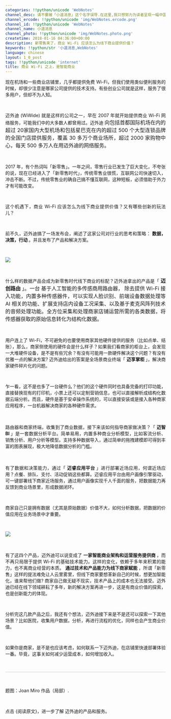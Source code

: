 ```yaml
---
categories: !!python/unicode 'WebNotes'
channel_desc: 请不要被「小道消息」这个名字误导.在这里,我只想努力为读者呈现一幅中国互联网的清明上河图.
channel_ercode: !!python/unicode 'img/WebNotes.ercode.png'
channel_id: !!python/unicode 'WebNotes'
channel_name: 小道消息
channel_photo: !!python/unicode 'img/WebNotes.photo.png'
createtime: 2018-01-16 04:36:00+00:00
description: 新零售来了，商业 Wi-Fi 应该怎么为线下商业提供价值？
keywords: !!python/str '小道消息,WebNotes'
language: chinese
layout: 1_0_post
tags: !!python/unicode 'internet'
title: 商业 Wi-Fi 之上，是智能商业
---
```

<div class="rich_media_content" id="js_content">
<p style="text-align: justify;">
         现在机场和一些商业店铺里，几乎都提供免费 Wi-Fi，但我们使用类似便利服务的时候，却很少注意是哪家公司提供的技术支持。有些创业公司就是这样，服务了很多用户，但却不为人知。
        </p>
<p>
<br/>
</p>
<p style="text-align: justify;">
         迈外迪 (WiWide) 就是这样的公司之一，早在 2007 年就开始提供商业 Wi-Fi 网络服务，可能我们中的大多数人都曾用过。迈外迪
         <span style="font-size:16px;">
          向包括首都国际机场在内的超过
         </span>
<span style="font-size:16px;">
          20家国内大型机场和包括星巴克在内的超过 500 个大型连锁品牌的全国门店提供服务，覆盖 30 多万个商业场所，超过 2000 家购物中心，每天 500 多万人在用迈外迪的网络服务。
         </span>
</p>
<p>
<br/>
</p>
<p style="text-align: justify;">
         2017 年，有个热词叫「新零售」。一年之间，零售行业已发生了巨大变化，不夸张的说，现在已经进入了「新零售时代」，传统零售业很慌，互联网公司快速切入，冲击不断。不过，传统零售业的确自己搞不懂互联网，这种短板，必须借助于外力才有可能改变。
        </p>
<p style="text-align: justify;">
<br/>
</p>
<p style="text-align: justify;">
         这个机遇下，商业 Wi-Fi 应该怎么为线下商业提供价值？又有哪些创新的玩法儿？
        </p>
<p>
<br/>
</p>
<p style="text-align: justify;">
         前不久，迈外迪搞了一场发布会，阐述了这家公司对行业的思考和策略：
         <strong>
          数据，决策，行动
         </strong>
         。并且发布了产品和解决方案。
        </p>
<p style="text-align: justify;">
<br/>
</p>
<p>
<img class="" data-copyright="0" data-ratio="0.42745709828393136" data-s="300,640" data-src="" data-type="png" data-w="1282" src="{{ '/img/ow5rEn8QGlEZd8rOib4yTgV2FVr0hKwuiaSfoqsKAwp3u8JFl6zDiaVQI5iaJYc0icAKe3z1flziaQBVR33R5HiaVhTEw.png' | prepend: site.img | replace: '//','/' }}" style=""/>
</p>
<p>
<br/>
</p>
<p style="text-align: justify;">
         什么样的数据产品会成为新零售时代线下商业的标配？迈外迪拿出的产品是「
         <strong>
<span style="font-size: 16px;">
           迈创路由
          </span>
</strong>
<span style="font-size: 16px;">
          」。一台
         </span>
<span style="font-size: 16px;">
          基于人工智能的多传感商用路由器，
         </span>
<span style="font-size: 16px;">
          除去提供
         </span>
<span style="font-size: 16px;">
          Wi-Fi 接入功能，内置多种传感器件，可以实现人脸识别、前端设备数据处理等 AI 相关的功能、扩展支持店内设备工况采集、以及基于麦克风阵列技术的音频处理功能。全方位采集和处理商家店铺运营所需的各类数据，将传感器获取的原始信息转化为结构化数据。
         </span>
</p>
<p style="text-align: justify;">
<span style="font-size: 16px;">
</span>
<br/>
</p>
<p style="text-align: justify;">
         用户连上了 Wi-Fi，不可避免的也要使用商家其他硬件提供的服务（比如点单、结账），那么，商家侧使用的硬件会是什么样子？如果我们看商家的柜台上，会发现一大堆硬件设备，是不是有些冗余？有没有可能用一款硬件解决这个问题？有没有优雅一点的解决方案? 迈外迪给出的答案是全场景商业终端「
         <strong>
          迈享掌柜
         </strong>
         」，解决商家硬件碎片化的问题。
         <br/>
</p>
<p style="text-align: justify;">
<br/>
</p>
<p style="text-align: justify;">
         乍一看，这不是也多了一台硬件么？他们的这个硬件同时也具备完备的打印功能，直接替换现有的打印机，小票上还可以定制营销信息，也可以直接解析成结构化数据云端分析。而且，硬件是基于安卓操作系统的，可以直接安装或是接入各种商家应用程序，一台机器解决商家的各种硬件需求。
        </p>
<p style="text-align: justify;">
<span style="font-size: 16px;">
<br/>
</span>
</p>
<p style="text-align: justify;">
         路由器和商家终端，收集到了商业数据，接下来该如何指导商家做决策？「
         <strong>
          迈智 BI
         </strong>
         」是一套数据分析平台。简单易用，内置多种商业分析模型，比如客流分析、销售分析、用户分析等模型。支持多种数据导入，通过简单的拖拽建模即可得到丰富的图表展现，极大地降低数据分析的门槛。
        </p>
<p style="text-align: justify;">
<strong>
<span style="font-size: 16px;">
<br/>
</span>
</strong>
</p>
<p style="text-align: justify;">
         有了数据和决策能力，通过「
         <strong>
          迈睿应用平台
         </strong>
         」进行部署近场应用，何谓近场应用？点餐、排队、支付、活动促销这些都算。迈睿应用平台由用户画像引擎驱动，可一键部署线下商家近场服务，通过用户画像实现千人千面的服务，把数据能力再反馈到商业场景里，形成数据闭环。
         <br/>
</p>
<p style="text-align: justify;">
<br/>
</p>
<p style="text-align: justify;">
         商家自己只是拥有数据（尤其是原始数据）价值不大，如何分析数据，把数据的价值应用在业务场景中才重要。
        </p>
<p>
<br/>
</p>
<p>
<img class="" data-copyright="0" data-ratio="0.3412112259970458" data-s="300,640" data-src="" data-type="png" data-w="1354" src="{{ '/img/ow5rEn8QGlEZd8rOib4yTgV2FVr0hKwuiaKNqSvW442I6RVlHiczUu2nW6RNO96Yv3tW0PdftaSTJJbx1icHxbmJGQ.png' | prepend: site.img | replace: '//','/' }}" style=""/>
</p>
<p style="text-align: justify;">
<strong>
<span style="font-size: 16px;">
<br/>
</span>
</strong>
</p>
<p style="text-align: justify;">
         有了这四个产品，迈外迪可以说变成了
         <strong>
          一家智能商业架构和运营服务提供商
         </strong>
         ，而不再只局限于提供 Wi-Fi 的基础技术能力。这样的变化，依赖于多年来积累的能力，也不离商业经营的本质。
         <strong>
          通过技术和产品能力为线下商家赋能
         </strong>
         ，所谓「新零售」这样的提法难免让人云里雾里，但线下商家要想革新自己的时候，想更加智能化，谁来帮他们做? 商家自己做无疑不现实，技术产品上的成本也无法接受。迈外迪已经在线下领域耕耘了多年，新的解决方案再进一步，这是有商业价值的探索，也是创新能力的体现。
        </p>
<p style="text-align: justify;">
<br/>
</p>
<p style="text-align: justify;">
         分析完这几款产品之后，我还有个想法，迈外迪接下来是不是还可以探索一下其他场景？比如医院，收集用户数据，分析，再进行流程的优化，同样也会产生商业价值。
        </p>
<p>
<br/>
</p>
<p style="text-align: justify;">
         如果你是商家，是不是也应该考虑，如何联系一下迈外迪，在店铺里快速部署体验一番。毕竟，这事关如何减少运营成本，如何增加收入。
        </p>
<p style="white-space: normal;">
<br/>
</p>
<hr style="margin-top: 1em;margin-bottom: 1em;white-space: normal;max-width: 100%;font-family: Lato, Helvetica, Arial, freesans, clean, sans-serif;border-right-width: 0px;border-bottom-width: 0px;border-left-width: 0px;border-top-style: solid;border-top-color: rgb(234, 234, 234);height: 1px;color: rgb(51, 51, 51);font-size: 15px;box-sizing: border-box !important;word-wrap: break-word !important;"/>
<p style="white-space: normal;">
<br/>
</p>
<p>
         题图：Joan Miro 作品（局部）.
        </p>
<p>
<br/>
</p>
<p>
         点击 {阅读原文}，进一步了解
         <span style="text-align: justify;">
          迈外迪的产品和服务。
         </span>
</p>
</div>
